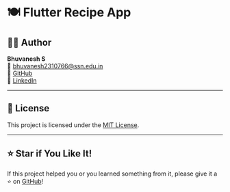 # 🍽️ Flutter Recipe App


## 👨‍💻 Author

**Bhuvanesh S**  
📧 bhuvanesh2310766@ssn.edu.in  
🔗 [GitHub](https://github.com/BHUVANESH-SSN)  
🔗 [LinkedIn](https://www.linkedin.com/in/bhuvanesh-cse)

---

## 📜 License

This project is licensed under the [MIT License](LICENSE).

---

## ⭐️ Star if You Like It!

If this project helped you or you learned something from it, please give it a ⭐️ on [GitHub](https://github.com/BHUVANESH-SSN/flutter-recipe-app)!
